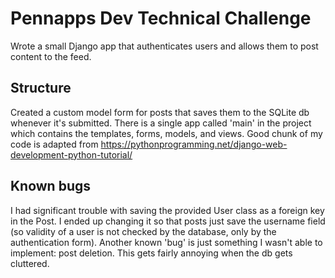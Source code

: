# Pennapps Dev Technical Challenge
Wrote a small Django app that authenticates users and allows them to post content to the feed.

## Structure
Created a custom model form for posts that saves them to the SQLite db whenever it's submitted. There is a single app called 'main' in the project which contains the templates, forms, models, and views. Good chunk of my code is adapted from https://pythonprogramming.net/django-web-development-python-tutorial/

## Known bugs
I had significant trouble with saving the provided User class as a foreign key in the Post. I ended up changing it so that posts just save the username field (so validity of a user is not checked by the database, only by the authentication form). Another known 'bug' is just something I wasn't able to implement: post deletion. This gets fairly annoying when the db gets cluttered.
